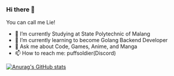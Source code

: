 ### Hi there 👋
You can call me Lie!

- 🔭 I’m currently Studying at State Polytechnic of Malang
- 🌱 I’m currently learning to become Golang Backend Developer
- 💬 Ask me about Code, Games, Anime, and Manga
- 📫 How to reach me: puffsoldier(Discord)

[![Anurag's GitHub stats](https://github-readme-stats-inky-five-57.vercel.app//api?username=lieeh)](https://github.com/lieeh/github-readme-stats)
